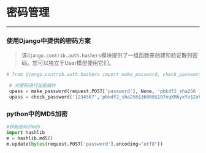 密码管理
===

---

### 使用Django中提供的密码方案

> 该`django.contrib.auth.hashers`模块提供了一组函数来创建和验证散列密码。您可以独立于User模型使用它们。


```python
# from django.contrib.auth.hashers import make_password, check_password

 # 对密码进行加密操作
 upass = make_password(request.POST['password'], None, 'pbkdf2_sha256')
 upass = check_password('1234567','pbkdf2_sha256$36000$197nqXM6yxYv$Zxh/Vsns8qszkvUmY81BgrjCeLPXhCHLEilP6VO+Rnc=')
```

### python中的MD5加密

```python
#获取密码并md5
import hashlib
m = hashlib.md5() 
m.update(bytes(request.POST['password'],encoding="utf8"))
```
